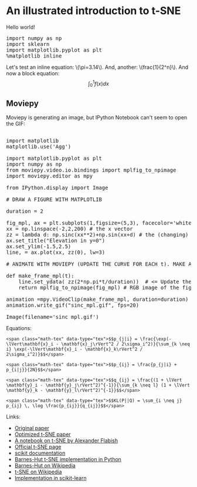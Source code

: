 # An illustrated introduction to t-SNE

Hello world!

<pre data-code-language="python"
     data-executable="true"
     data-type="programlisting">
import numpy as np
import sklearn
import matplotlib.pyplot as plt
%matplotlib inline
</pre>

Let's test an inline equation: <span class="math-tex" data-type="tex">\\(\pi=3.14\\)</span>. And, another: <span data-type="tex">\\(frac{1}{2^n}\\)</span>.  And now a block equation:
<span class="math-tex" data-type="tex">$$\int_0^1 f(x)dx$$</span>

## Moviepy

Moviepy is generating an image, but IPython Notebook can't seem to open the GIF:

<pre data-code-language="python"
     data-executable="true"
     data-type="programlisting">

import matplotlib
matplotlib.use('Agg')

import matplotlib.pyplot as plt
import numpy as np
from moviepy.video.io.bindings import mplfig_to_npimage
import moviepy.editor as mpy

from IPython.display import Image

# DRAW A FIGURE WITH MATPLOTLIB

duration = 2

fig_mpl, ax = plt.subplots(1,figsize=(5,3), facecolor='white')
xx = np.linspace(-2,2,200) # the x vector
zz = lambda d: np.sinc(xx**2)+np.sin(xx+d) # the (changing) z vector
ax.set_title("Elevation in y=0")
ax.set_ylim(-1.5,2.5)
line, = ax.plot(xx, zz(0), lw=3)

# ANIMATE WITH MOVIEPY (UPDATE THE CURVE FOR EACH t). MAKE A GIF.

def make_frame_mpl(t):
    line.set_ydata( zz(2*np.pi*t/duration))  # <= Update the curve
    return mplfig_to_npimage(fig_mpl) # RGB image of the figure

animation =mpy.VideoClip(make_frame_mpl, duration=duration)
animation.write_gif("sinc_mpl.gif", fps=20)

Image(filename='sinc_mpl.gif')
</pre>

Equations:

```
<span class="math-tex" data-type="tex">$$p_{j|i} = \frac{\exp(-\lVert\mathbf{x}_i - \mathbf{x}_j\rVert^2 / 2\sigma_i^2)}{\sum_{k \neq i} \exp(-\lVert\mathbf{x}_i - \mathbf{x}_k\rVert^2 / 2\sigma_i^2)}$$</span>

<span class="math-tex" data-type="tex">$$p_{ij} = \frac{p_{j|i} + p_{i|j}}{2N}$$</span>

<span class="math-tex" data-type="tex">$$q_{ij} = \frac{(1 + \lVert \mathbf{y}_i - \mathbf{y}_j\rVert^2)^{-1}}{\sum_{k \neq l} (1 + \lVert \mathbf{y}_k - \mathbf{y}_l\rVert^2)^{-1}}$$</span>

<span class="math-tex" data-type="tex">$$KL(P||Q) = \sum_{i \neq j} p_{ij} \, \log \frac{p_{ij}}{q_{ij}}$$</span>
```

Links:

* [Original paper](http://jmlr.csail.mit.edu/papers/volume9/vandermaaten08a/vandermaaten08a.pdf)
* [Optimized t-SNE paper](http://lvdmaaten.github.io/publications/papers/JMLR_2014.pdf)
* [A notebook on t-SNE by Alexander Flabish](http://nbviewer.ipython.org/urls/gist.githubusercontent.com/AlexanderFabisch/1a0c648de22eff4a2a3e/raw/59d5bc5ed8f8bfd9ff1f7faa749d1b095aa97d5a/t-SNE.ipynb)
* [Official t-SNE page](http://lvdmaaten.github.io/tsne/)
* [scikit documentation](http://scikit-learn.org/stable/modules/generated/sklearn.manifold.TSNE.html)
* [Barnes-Hut t-SNE implementation in Python](https://github.com/danielfrg/tsne)
* [Barnes-Hut on Wikipedia](http://en.wikipedia.org/wiki/Barnes%E2%80%93Hut_simulation)
* [t-SNE on Wikipedia](http://en.wikipedia.org/wiki/T-distributed_stochastic_neighbor_embedding)
* [Implementation in scikit-learn](https://github.com/scikit-learn/scikit-learn/blob/master/sklearn/manifold/t_sne.py)
